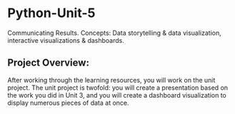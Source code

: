 # Python-Unit-5
Communicating Results. Concepts: Data storytelling &amp; data visualization, interactive visualizations &amp; dashboards.

## Project Overview: 
After working through the learning resources, you will work on the unit project. The unit project is twofold: you will create a presentation based on the work you did in Unit 3, and you will create a dashboard visualization to display numerous pieces of data at once.
